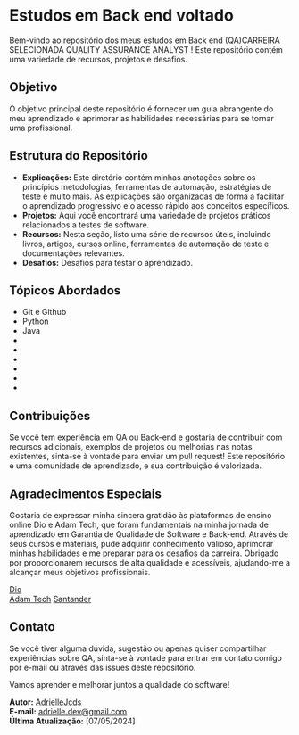 # Estudos em Back end voltado 

Bem-vindo ao repositório dos meus estudos em Back end (QA)CARREIRA SELECIONADA QUALITY ASSURANCE ANALYST ! 
Este repositório contém uma variedade de recursos, projetos e desafios.

## Objetivo
O objetivo principal deste repositório é fornecer um guia abrangente do meu aprendizado e aprimorar as habilidades necessárias para se tornar uma profissional.

## Estrutura do Repositório
- **Explicações:** Este diretório contém minhas anotações sobre os princípios metodologias, ferramentas de automação, estratégias de teste e muito mais. As explicações são organizadas de forma a facilitar o aprendizado progressivo e o acesso rápido aos conceitos específicos.
- **Projetos:** Aqui você encontrará uma variedade de projetos práticos relacionados a testes de software.
- **Recursos:** Nesta seção, listo uma série de recursos úteis, incluindo livros, artigos, cursos online, ferramentas de automação de teste e documentações relevantes.
- **Desafios:** Desafios para testar o aprendizado.

## Tópicos Abordados
- Git e Github
- Python
- Java
- 
- 
- 
- 
- 
- 

## Contribuições
Se você tem experiência em QA ou Back-end e gostaria de contribuir com recursos adicionais, exemplos de projetos ou melhorias nas notas existentes, sinta-se à vontade para enviar um pull request! Este repositório é uma comunidade de aprendizado, e sua contribuição é valorizada.

## Agradecimentos Especiais
Gostaria de expressar minha sincera gratidão às plataformas de ensino online Dio e Adam Tech, que foram fundamentais na minha jornada de aprendizado em Garantia de Qualidade de Software e Back-end. Através de seus cursos e materiais, pude adquirir conhecimento valioso, aprimorar minhas habilidades e me preparar para os desafios da carreira. Obrigado por proporcionarem recursos de alta qualidade e acessíveis, ajudando-me a alcançar meus objetivos profissionais.

[Dio](https://www.dio.me/)  
[Adam Tech](https://ada.tech/)
[Santander](https://www.santanderopenacademy.com/pt_br/index.html)

## Contato
Se você tiver alguma dúvida, sugestão ou apenas quiser compartilhar experiências sobre QA, sinta-se à vontade para entrar em contato comigo por e-mail ou através das issues deste repositório.

Vamos aprender e melhorar juntos a qualidade do software!

**Autor:** [AdrielleJcds](https://github.com/Adjcds)  
**E-mail:** adrielle.dev@gmail.com  
**Última Atualização:** [07/05/2024]
